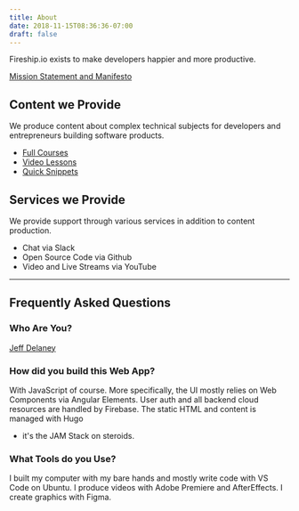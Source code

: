 ```yaml
---
title: About
date: 2018-11-15T08:36:36-07:00
draft: false
---
```


Fireship.io exists to make developers happier and more productive. 

[Mission Statement and Manifesto](/mission/)

## Content we Provide

We produce content about complex technical subjects for developers and entrepreneurs building software products. 

- [Full Courses](/courses/)
- [Video Lessons](/lessons/)
- [Quick Snippets](/snippets/)

## Services we Provide

We provide support through various services in addition to content production. 

- Chat via Slack 
- Open Source Code via Github
- Video and Live Streams via YouTube

<hr>

## Frequently Asked Questions

### Who Are You?

[Jeff Delaney](/contributors/jeff-delaney)

### How did you build this Web App?

With JavaScript of course. More specifically, the UI mostly relies on Web
Components via Angular Elements. User auth and all backend cloud resources
are handled by Firebase. The static HTML and content is managed with Hugo
- it's the JAM Stack on steroids.

### What Tools do you Use?

I built my computer with my bare hands and mostly write code with VS Code on Ubuntu. I produce videos with Adobe Premiere and AfterEffects. I create graphics with Figma.  
